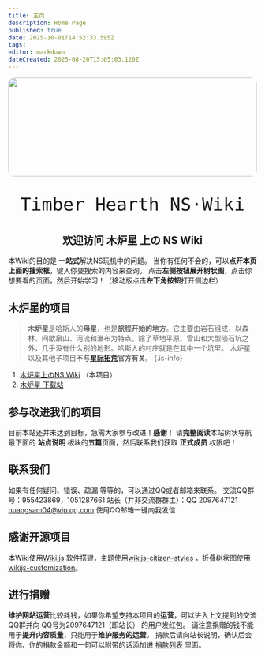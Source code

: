 ```yaml
---
title: 主页
description: Home Page
published: true
date: 2025-10-01T14:52:33.595Z
tags: 
editor: markdown
dateCreated: 2025-08-20T15:05:03.120Z
---
```


<div style="width:100%; height:200px; overflow:hidden; border-radius:12px;">
  <img src="https://nsw.awa.cool/%E6%A8%AA%E5%B9%85.png" style="width:100%; height:100%; object-fit:cover; object-position:top center;">
</div>

<p style="text-align:center; font-size:36px; font-family: 'Press Start 2P', monospace;">
  Timber Hearth NS·Wiki
</p>

## <center> 欢迎访问 木炉星 上の NS Wiki </center>

本Wiki的目的是 **一站式**解决NS玩机中的问题。
当你有任何不会的，可以**点开本页上面的搜索框**，键入你要搜索的内容来查询。
点击**左侧按钮展开树状图**，点击你想要看的页面，然后开始学习！（移动版点击**左下角按钮**打开侧边栏）

## 木炉星的项目
> **木炉星**是哈斯人的**母星**，也是**旅程开始的地方**。它主要由岩石组成，以森林、间歇泉山、河流和瀑布为特点。除了草地平原、雪山和大型陨石坑之外，几乎没有什么别的地形。哈斯人的村庄就是在其中一个坑里。 
木炉星以及其他子项目**不与[星际拓荒](/OuterWilds)官方有关**。
{.is-info}
1. [木炉星上のNS Wiki](https://nsw.awa.cool) （本项目）
2. [木炉星 下载站](https://dl.awa.cool/) 

## 参与改进我们的项目
目前本站还并未达到目标，急需大家参与改进！**感谢**！
请**完整阅读**本站树状导航最下面的 **站点说明** 板块的**五篇**页面，然后联系我们获取 **正式成员** 权限吧！

## 联系我们
如果有任何疑问、错误、疏漏 等等的，可以通过QQ或者邮箱来联系。
交流QQ群号：955423869，1051287661
站长（并非交流群群主）：QQ 2097647121 [huangsam04@vip.qq.com](mailto:huangsam04@vip.qq.com) <a target="_blank" href="http://mail.qq.com/cgi-bin/qm_share?t=qm_mailme&email=jub77_Dp-e-jvrrO_Of_oP--oO3h4w" style="text-decoration:none;">使用QQ邮箱一键向我发信</a>

## 感谢开源项目
本Wiki使用[Wiki.js](https://docs.requarks.io/) 软件搭建，主题使用[wikijs-citizen-styles](https://github.com/AurLemon/wikijs-citizen-styles) ，折叠树状图使用[wikijs-customization](https://github.com/madodig/wikijs-customization/)。

## 进行捐赠
**维护网站运营**比较耗钱，如果你希望支持本项目的**运营**，可以进入上文提到的交流QQ群并向 QQ号为2097647121（即站长） 的用户发红包。
请注意捐赠的钱不能用于**提升内容质量**，只能用于**维护服务的运营**。
捐款后请向站长说明，确认后会将你、你的捐款金额和一句可以附带的话添加进 [捐款列表](/DonationList) 里面。